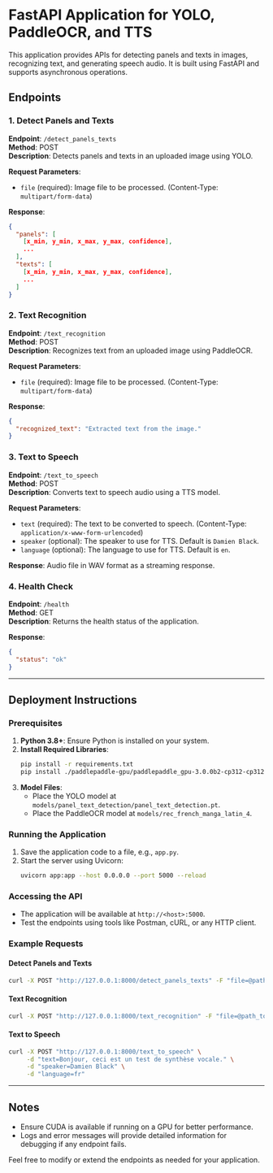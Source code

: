 # FastAPI Application for YOLO, PaddleOCR, and TTS

This application provides APIs for detecting panels and texts in images, recognizing text, and generating speech audio. It is built using FastAPI and supports asynchronous operations.

## Endpoints

### 1. Detect Panels and Texts
**Endpoint**: `/detect_panels_texts`  
**Method**: POST  
**Description**: Detects panels and texts in an uploaded image using YOLO.

**Request Parameters**:
- `file` (required): Image file to be processed. (Content-Type: `multipart/form-data`)

**Response**:
```json
{
  "panels": [
    [x_min, y_min, x_max, y_max, confidence],
    ...
  ],
  "texts": [
    [x_min, y_min, x_max, y_max, confidence],
    ...
  ]
}
```

### 2. Text Recognition
**Endpoint**: `/text_recognition`  
**Method**: POST  
**Description**: Recognizes text from an uploaded image using PaddleOCR.

**Request Parameters**:
- `file` (required): Image file to be processed. (Content-Type: `multipart/form-data`)

**Response**:
```json
{
  "recognized_text": "Extracted text from the image."
}
```

### 3. Text to Speech
**Endpoint**: `/text_to_speech`  
**Method**: POST  
**Description**: Converts text to speech audio using a TTS model.

**Request Parameters**:
- `text` (required): The text to be converted to speech. (Content-Type: `application/x-www-form-urlencoded`)
- `speaker` (optional): The speaker to use for TTS. Default is `Damien Black`.
- `language` (optional): The language to use for TTS. Default is `en`.

**Response**: Audio file in WAV format as a streaming response.

### 4. Health Check
**Endpoint**: `/health`  
**Method**: GET  
**Description**: Returns the health status of the application.

**Response**:
```json
{
  "status": "ok"
}
```

---

## Deployment Instructions

### Prerequisites
1. **Python 3.8+**: Ensure Python is installed on your system.
2. **Install Required Libraries**:
   ```bash
   pip install -r requirements.txt
   pip install ./paddlepaddle-gpu/paddlepaddle_gpu-3.0.0b2-cp312-cp312-win_amd64.whl
   ```
3. **Model Files**:
   - Place the YOLO model at `models/panel_text_detection/panel_text_detection.pt`.
   - Place the PaddleOCR model at `models/rec_french_manga_latin_4`.

### Running the Application

1. Save the application code to a file, e.g., `app.py`.
2. Start the server using Uvicorn:
   ```bash
   uvicorn app:app --host 0.0.0.0 --port 5000 --reload
   ```

### Accessing the API
- The application will be available at `http://<host>:5000`.
- Test the endpoints using tools like Postman, cURL, or any HTTP client.

### Example Requests

#### Detect Panels and Texts
```bash
curl -X POST "http://127.0.0.1:8000/detect_panels_texts" -F "file=@path_to_image.jpg"
```

#### Text Recognition
```bash
curl -X POST "http://127.0.0.1:8000/text_recognition" -F "file=@path_to_image.jpg"
```

#### Text to Speech
```bash
curl -X POST "http://127.0.0.1:8000/text_to_speech" \
     -d "text=Bonjour, ceci est un test de synthèse vocale." \
     -d "speaker=Damien Black" \
     -d "language=fr"
```

---

## Notes
- Ensure CUDA is available if running on a GPU for better performance.
- Logs and error messages will provide detailed information for debugging if any endpoint fails.

Feel free to modify or extend the endpoints as needed for your application.

